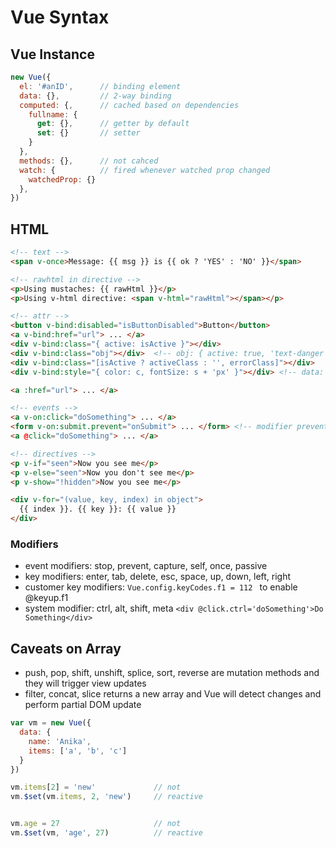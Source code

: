 # Vue Syntax
## Vue Instance
```js
new Vue({
  el: '#anID',      // binding element
  data: {},         // 2-way binding
  computed: {,      // cached based on dependencies
    fullname: {
      get: {},      // getter by default
      set: {}       // setter
    }
  },
  methods: {},      // not cahced
  watch: {          // fired whenever watched prop changed
    watchedProp: {} 
  },                 
})
```

## HTML
```html
<!-- text -->
<span v-once>Message: {{ msg }} is {{ ok ? 'YES' : 'NO' }}</span>

<!-- rawhtml in directive -->
<p>Using mustaches: {{ rawHtml }}</p>
<p>Using v-html directive: <span v-html="rawHtml"></span></p>

<!-- attr -->
<button v-bind:disabled="isButtonDisabled">Button</button>
<a v-bind:href="url"> ... </a>
<div v-bind:class="{ active: isActive }"></div>
<div v-bind:class="obj"></div>  <!-- obj: { active: true, 'text-danger': false } -->
<div v-bind:class="[isActive ? activeClass : '', errorClass]"></div>
<div v-bind:style="{ color: c, fontSize: s + 'px' }"></div> <!-- data: { c: 'red', s: 30 }  -->

<a :href="url"> ... </a>

<!-- events -->
<a v-on:click="doSomething"> ... </a>
<form v-on:submit.prevent="onSubmit"> ... </form> <!-- modifier prevent calls event.preventDefault() on event -->
<a @click="doSomething"> ... </a>

<!-- directives -->
<p v-if="seen">Now you see me</p>
<p v-else="seen">Now you don't see me</p>
<p v-show="!hidden">Now you see me</p>

<div v-for="(value, key, index) in object">
  {{ index }}. {{ key }}: {{ value }}
</div>
```

### Modifiers
* event modifiers: stop, prevent, capture, self, once, passive
* key modifiers: enter, tab, delete, esc, space, up, down, left, right
* customer key modifiers: ```Vue.config.keyCodes.f1 = 112 ``` to enable @keyup.f1
* system modifier: ctrl, alt, shift, meta  ```<div @click.ctrl='doSomething'>Do Something</div>```

## Caveats on Array
* push, pop, shift, unshift, splice, sort, reverse are mutation methods and they will trigger view updates
* filter, concat, slice returns a new array and Vue will detect changes and perform partial DOM update

```js
var vm = new Vue({
  data: {
    name: 'Anika',
    items: ['a', 'b', 'c']
  }
})

vm.items[2] = 'new'             // not
vm.$set(vm.items, 2, 'new')     // reactive


vm.age = 27                     // not
vm.$set(vm, 'age', 27)          // reactive
```




